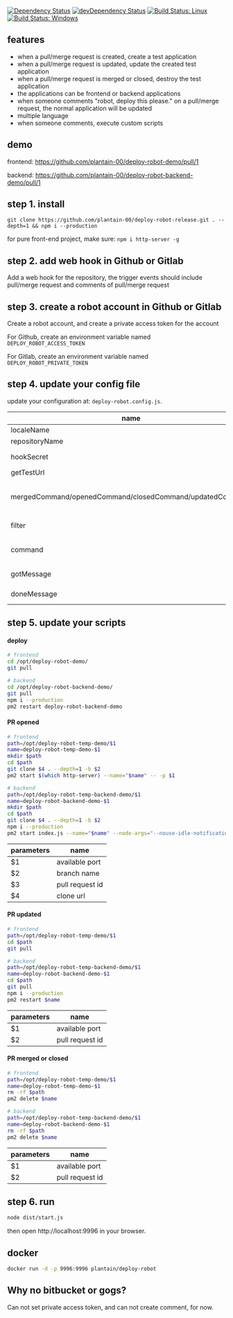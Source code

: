 [![Dependency Status](https://david-dm.org/plantain-00/deploy-robot.svg)](https://david-dm.org/plantain-00/deploy-robot)
[![devDependency Status](https://david-dm.org/plantain-00/deploy-robot/dev-status.svg)](https://david-dm.org/plantain-00/deploy-robot#info=devDependencies)
[![Build Status: Linux](https://travis-ci.org/plantain-00/deploy-robot.svg?branch=master)](https://travis-ci.org/plantain-00/deploy-robot)
[![Build Status: Windows](https://ci.appveyor.com/api/projects/status/github/plantain-00/deploy-robot?branch=master&svg=true)](https://ci.appveyor.com/project/plantain-00/deploy-robot/branch/master)

## features

+ when a pull/merge request is created, create a test application
+ when a pull/merge request is updated, update the created test application
+ when a pull/merge request is merged or closed, destroy the test application
+ the applications can be frontend or backend applications
+ when someone comments "robot, deploy this please." on a pull/merge request, the normal application will be updated
+ multiple language
+ when someone comments, execute custom scripts

## demo

frontend: https://github.com/plantain-00/deploy-robot-demo/pull/1

backend: https://github.com/plantain-00/deploy-robot-backend-demo/pull/1

## step 1. install

`git clone https://github.com/plantain-00/deploy-robot-release.git . --depth=1 && npm i --production`

for pure front-end project, make sure: `npm i http-server -g`

## step 2. add web hook in Github or Gitlab

Add a web hook for the repository, the trigger events should include pull/merge request and comments of pull/merge request

## step 3. create a robot account in Github or Gitlab

Create a robot account, and create a private access token for the account

For Github, create an environment variable named `DEPLOY_ROBOT_ACCESS_TOKEN`

For Gitlab, create an environment variable named `DEPLOY_ROBOT_PRIVATE_TOKEN`

## step 4. update your config file

update your configuration at: `deploy-robot.config.js`.

name | description
--- | ---
localeName | multiple language name
repositoryName | repository name
hookSecret | the secret string you got from step 2
getTestUrl | your test environment url rule
mergedCommand/openedCommand/closedCommand/updatedCommand | the scripts executed when a pull/merge request is merged/opened/closed/updated, see step 5
filter | whether the comment will trigger the comment action
command | the script executed when a comment triggers the comment action, see step 5
gotMessage | the message when your service got the payload
doneMessage | the message when you have done to execute the script

## step 5. update your scripts

#### deploy

```bash
# frontend
cd /opt/deploy-robot-demo/
git pull
```

```bash
# backend
cd /opt/deploy-robot-backend-demo/
git pull
npm i --production
pm2 restart deploy-robot-backend-demo
```

#### PR opened

```bash
# frontend
path=/opt/deploy-robot-temp-demo/$1
name=deploy-robot-temp-demo-$1
mkdir $path
cd $path
git clone $4 . --depth=1 -b $2
pm2 start $(which http-server) --name="$name" -- -p $1
```

```bash
# backend
path=/opt/deploy-robot-temp-backend-demo/$1
name=deploy-robot-backend-demo-$1
mkdir $path
cd $path
git clone $4 . --depth=1 -b $2
npm i --production
pm2 start index.js --name="$name" --node-args="--nouse-idle-notification --expose-gc --max-old-space-size=8192" -- -p $1
```

parameters | name
--- | ---
$1 | available port
$2 | branch name
$3 | pull request id
$4 | clone url

#### PR updated

```bash
# frontend
path=/opt/deploy-robot-temp-demo/$1
cd $path
git pull
```

```bash
# backend
path=/opt/deploy-robot-temp-backend-demo/$1
name=deploy-robot-backend-demo-$1
cd $path
git pull
npm i --production
pm2 restart $name
```

parameters | name
--- | ---
$1 | available port
$2 | pull request id

#### PR merged or closed

```bash
# frontend
path=/opt/deploy-robot-temp-demo/$1
name=deploy-robot-temp-demo-$1
rm -rf $path
pm2 delete $name
```

```bash
# backend
path=/opt/deploy-robot-temp-backend-demo/$1
name=deploy-robot-backend-demo-$1
rm -rf $path
pm2 delete $name
```

parameters | name
--- | ---
$1 | available port
$2 | pull request id

## step 6. run

```bash
node dist/start.js
```

then open http://localhost:9996 in your browser.

## docker

```bash
docker run -d -p 9996:9996 plantain/deploy-robot
```

## Why no bitbucket or gogs?

Can not set private access token, and can not create comment, for now.

